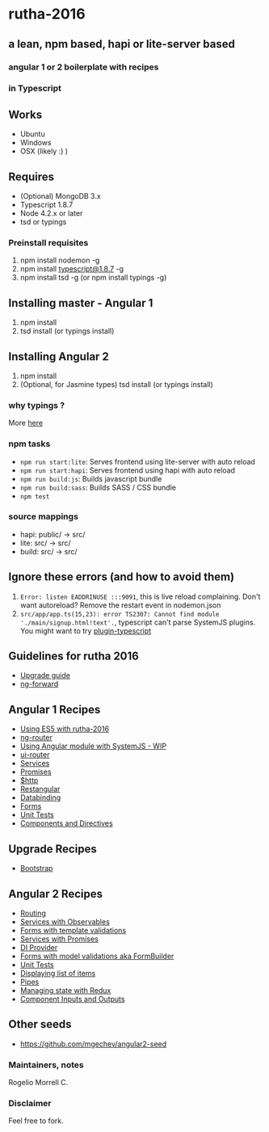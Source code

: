 # rutha-2016
## a lean, npm based, hapi or lite-server based
### angular 1 or 2 boilerplate with recipes
### in Typescript


## Works

* Ubuntu
* Windows
* OSX (likely :) )

## Requires

* (Optional) MongoDB 3.x
* Typescript 1.8.7
* Node 4.2.x or later
* tsd or typings

### Preinstall requisites

1. npm install nodemon -g
2. npm install typescript@1.8.7 -g
3. npm install tsd -g (or npm install typings -g)

## Installing master - Angular 1

1. npm install
2. tsd install (or typings install)

## Installing Angular 2

1. npm install
2. (Optional, for Jasmine types) tsd install (or typings install)

### why typings ?

More [here](https://angular.io/docs/ts/latest/guide/typescript-configuration.html)


### npm tasks ###

* `npm run start:lite`: Serves frontend using lite-server with auto reload
* `npm run start:hapi`: Serves frontend using hapi with auto reload
* `npm run build:js`: Builds javascript bundle
* `npm run build:sass`: Builds SASS / CSS bundle
* `npm test`

### source mappings

* hapi: public/ -> src/
* lite: src/ -> src/
* build: src/ -> src/

## Ignore these errors (and how to avoid them)

1. `Error: listen EADDRINUSE :::9091`, this is live reload complaining. Don't want autoreload? Remove the restart event in nodemon.json
2. `src/app/app.ts(15,23): error TS2307: Cannot find module './main/signup.html!text'.`, typescript can't parse SystemJS plugins. You might want to try [plugin-typescript](https://github.com/frankwallis/plugin-typescript)

## Guidelines for rutha 2016

* [Upgrade guide](https://angular.io/docs/ts/latest/guide/upgrade.html)
* [ng-forward](https://github.com/ngUpgraders/ng-forward) 

## Angular 1 Recipes

* [Using ES5 with rutha-2016](https://github.com/molekilla/rutha-2016/tree/angular-es5)
* [ng-router](https://github.com/molekilla/rutha-2016/tree/angular-training-ngRoute)
* [Using Angular module with SystemJS - WIP](https://github.com/molekilla/rutha-2016/tree/angular-training-modules-di)
* [ui-router](https://github.com/molekilla/rutha-2016/tree/angular-training-ui-router)
* [Services](https://github.com/molekilla/rutha-2016/tree/angular-training-services)
* [Promises](https://github.com/molekilla/rutha-2016/tree/angular-training-promises)
* [$http](https://github.com/molekilla/rutha-2016/tree/angular-training-http)
* [Restangular](https://github.com/molekilla/rutha-2016/tree/angular-training-http-restangular)
* [Databinding](https://github.com/molekilla/rutha-2016/tree/angular-training-databinding)
* [Forms](https://github.com/molekilla/rutha-2016/tree/angular-training-form-validations)
* [Unit Tests](https://github.com/molekilla/rutha-2016/tree/angular-training-unit-tests)
* [Components and Directives](https://github.com/molekilla/rutha-2016/tree/angular-training-component-directives)

## Upgrade Recipes

* [Bootstrap](https://github.com/molekilla/rutha-2016/tree/angular2-training-upgrade-bootstrap)

## Angular 2 Recipes
* [Routing](https://github.com/molekilla/rutha-2016/tree/angular2-training-routing)
* [Services with Observables](https://github.com/molekilla/rutha-2016/tree/angular2-training-services)
* [Forms with template validations](https://github.com/molekilla/rutha-2016/tree/angular2-training-forms)
* [Services with Promises](https://github.com/molekilla/rutha-2016/tree/angular2-training-promises)
* [DI Provider](https://github.com/molekilla/rutha-2016/tree/angular2-training-di-provider)
* [Forms with model validations aka FormBuilder](https://github.com/molekilla/rutha-2016/tree/angular2-training-validators)
* [Unit Tests](https://github.com/molekilla/rutha-2016/tree/angular2-training-unit-tests)
* [Displaying list of items](https://github.com/molekilla/rutha-2016/tree/angular2-training-databinding-list)
* [Pipes](https://github.com/molekilla/rutha-2016/tree/angular2-training-pipes)
* [Managing state with Redux](https://github.com/molekilla/rutha-2016/tree/angular2-training-state-with-redux)
* [Component Inputs and Outputs](https://github.com/molekilla/rutha-2016/tree/angular2-training-component-tree)


## Other seeds

* https://github.com/mgechev/angular2-seed


### Maintainers, notes ###
Rogelio Morrell C. 


### Disclaimer ###
Feel free to fork.
